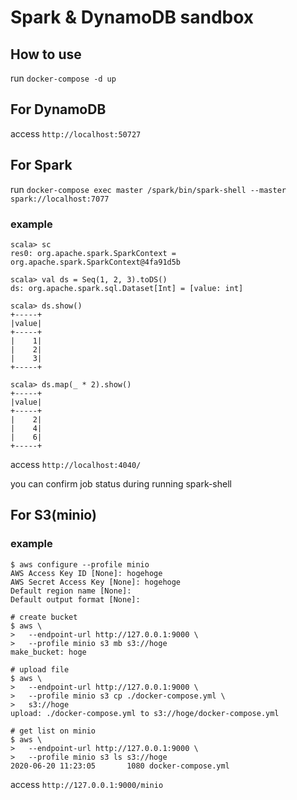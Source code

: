 # Spark & DynamoDB sandbox

## How to use

run `docker-compose -d up`

## For DynamoDB

access `http://localhost:50727`

## For Spark

run `docker-compose exec master /spark/bin/spark-shell --master spark://localhost:7077`

### example

```
scala> sc
res0: org.apache.spark.SparkContext = org.apache.spark.SparkContext@4fa91d5b

scala> val ds = Seq(1, 2, 3).toDS()
ds: org.apache.spark.sql.Dataset[Int] = [value: int]

scala> ds.show()
+-----+
|value|
+-----+
|    1|
|    2|
|    3|
+-----+

scala> ds.map(_ * 2).show()
+-----+
|value|
+-----+
|    2|
|    4|
|    6|
+-----+
```

access `http://localhost:4040/`

you can confirm job status during running spark-shell

## For S3(minio)

### example

```
$ aws configure --profile minio
AWS Access Key ID [None]: hogehoge
AWS Secret Access Key [None]: hogehoge
Default region name [None]: 
Default output format [None]: 

# create bucket
$ aws \
>   --endpoint-url http://127.0.0.1:9000 \
>   --profile minio s3 mb s3://hoge
make_bucket: hoge

# upload file
$ aws \
>   --endpoint-url http://127.0.0.1:9000 \
>   --profile minio s3 cp ./docker-compose.yml \
>   s3://hoge
upload: ./docker-compose.yml to s3://hoge/docker-compose.yml   

# get list on minio
$ aws \
>   --endpoint-url http://127.0.0.1:9000 \
>   --profile minio s3 ls s3://hoge
2020-06-20 11:23:05       1080 docker-compose.yml
```

access `http://127.0.0.1:9000/minio`
